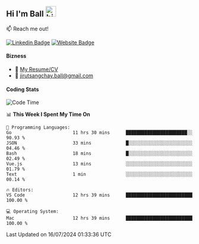 ## Hi I'm Ball <img src="https://user-images.githubusercontent.com/1303154/88677602-1635ba80-d120-11ea-84d8-d263ba5fc3c0.gif" width="28px" height="28px" alt="hi">
 
:mailbox: Reach me out!

[![Linkedin Badge](https://img.shields.io/badge/-Jirut-0e76a8?style=flat&labelColor=0e76a8&logo=linkedin&logoColor=white)](https://www.linkedin.com/in/jirut-sangchay-338370251)
[![Website Badge](https://img.shields.io/badge/Website-184aa8?logo=website&logoColor=)](https://resume-jirut.web.app)

<!-- TODO: Add last video link -->
#### Bizness
- :paperclip: [My Resume/CV](https://github.com/Jirut01/Jirut01/blob/main/resume_jirut.pdf)
- :email: jirutsangchay.ball@gmail.com

#### Coding Stats


<!--START_SECTION:waka-->
![Code Time](http://img.shields.io/badge/Code%20Time-1%2C306%20hrs%2055%20mins-blue)

📊 **This Week I Spent My Time On** 

```text
💬 Programming Languages: 
Go                       11 hrs 30 mins      ███████████████████████░░   90.93 % 
JSON                     33 mins             █░░░░░░░░░░░░░░░░░░░░░░░░   04.46 % 
Bash                     18 mins             █░░░░░░░░░░░░░░░░░░░░░░░░   02.49 % 
Vue.js                   13 mins             ░░░░░░░░░░░░░░░░░░░░░░░░░   01.79 % 
Text                     1 min               ░░░░░░░░░░░░░░░░░░░░░░░░░   00.14 % 

🔥 Editors: 
VS Code                  12 hrs 39 mins      █████████████████████████   100.00 % 

💻 Operating System: 
Mac                      12 hrs 39 mins      █████████████████████████   100.00 % 
```


 Last Updated on 16/07/2024 01:33:36 UTC
<!--END_SECTION:waka-->
